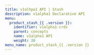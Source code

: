 ```yaml
---
title: v1alhpa1 API | Stash
description: v1alpha1 Declarative API
menu:
  product_stash_{{ .version }}:
    identifier: v1alpha1-crds
    parent: concepts
    name: v1alpha1 API
    weight: 20
menu_name: product_stash_{{ .version }}
---
```

